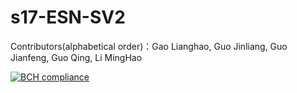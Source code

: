 # s17-ESN-SV2
Contributors(alphabetical order)：Gao Lianghao, Guo Jinliang, Guo Jianfeng, Guo Qing, Li MingHao

[![BCH compliance](https://bettercodehub.com/edge/badge/cmusv-fse/s17-ESN-SV2?token=4b7833ce0ba73dadfb88052356219f5d16701208)](https://bettercodehub.com/)

